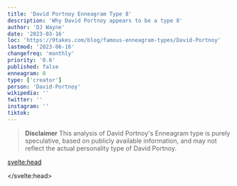 ```yaml
---
title: 'David Portnoy Enneagram Type 8'
description: 'Why David Portnoy appears to be a type 8'
author: 'DJ Wayne'
date: '2023-03-16'
loc: 'https://9takes.com/blog/famous-enneagram-types/David-Portnoy'
lastmod: '2023-06-16'
changefreq: 'monthly'
priority: '0.6'
published: false
enneagram: 8
type: ['creator']
person: 'David-Portnoy'
wikipedia: ''
twitter: '' 
instagram: ''
tiktok:
---
```


<!-- <script>
	import  PopCard  from "../../../lib/components/atoms/PopCard.svelte";
</script>
<div
	style="display: flex;
    justify-content: center;
    margin: 1rem 0;
	"
>
	<PopCard
		image={`/types/8s/${'David-Portnoy'}.webp`}
		showIcon={false}
		displayText="David Portnoy"
		subtext=""
	/>
</div> -->

> **Disclaimer** This analysis of David Portnoy's Enneagram type is purely speculative, based on publicly available information, and may not reflect the actual personality type of David Portnoy.

<p class="firstLetter"></p>



<svelte:head>

</svelte:head>